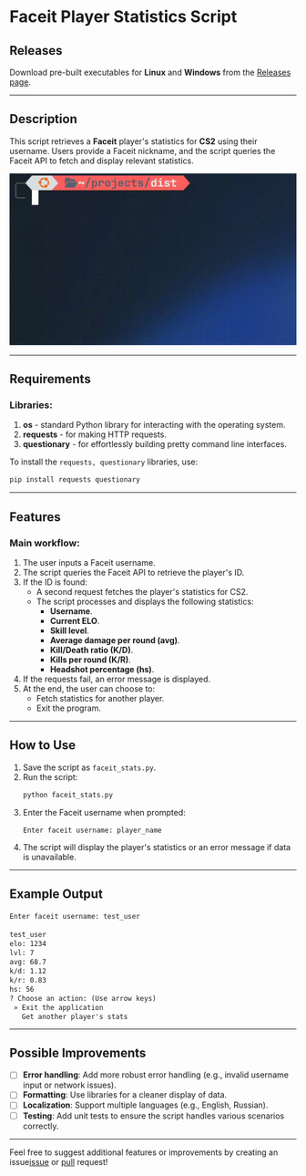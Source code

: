 # Faceit Player Statistics Script

## Releases

Download pre-built executables for **Linux** and **Windows** from the [Releases page](https://github.com/Slipum/Script-Faceit-Stats/releases).

---

## Description

This script retrieves a **Faceit** player's statistics for **CS2** using their username. Users provide a Faceit nickname, and the script queries the Faceit API to fetch and display relevant statistics.

![](./assets/exp.gif)

---

## Requirements

### Libraries:

1. **os** - standard Python library for interacting with the operating system.
2. **requests** - for making HTTP requests.
3. **questionary** - for effortlessly building pretty command line interfaces.

To install the `requests, questionary` libraries, use:

```bash
pip install requests questionary
```

---

## Features

### Main workflow:

1. The user inputs a Faceit username.
2. The script queries the Faceit API to retrieve the player's ID.
3. If the ID is found:
   - A second request fetches the player's statistics for CS2.
   - The script processes and displays the following statistics:
     - **Username**.
     - **Current ELO**.
     - **Skill level**.
     - **Average damage per round (avg)**.
     - **Kill/Death ratio (K/D)**.
     - **Kills per round (K/R)**.
     - **Headshot percentage (hs)**.
4. If the requests fail, an error message is displayed.
5. At the end, the user can choose to:
   - Fetch statistics for another player.
   - Exit the program.

---

## How to Use

1. Save the script as `faceit_stats.py`.
2. Run the script:
   ```bash
   python faceit_stats.py
   ```
3. Enter the Faceit username when prompted:
   ```
   Enter faceit username: player_name
   ```
4. The script will display the player's statistics or an error message if data is unavailable.

---

## Example Output

```
Enter faceit username: test_user

test_user
elo: 1234
lvl: 7
avg: 68.7
k/d: 1.12
k/r: 0.83
hs: 56
? Choose an action: (Use arrow keys)
 » Exit the application
   Get another player's stats
```

---

## Possible Improvements

- [ ] **Error handling**: Add more robust error handling (e.g., invalid username input or network issues).
- [ ] **Formatting**: Use libraries for a cleaner display of data.
- [ ] **Localization**: Support multiple languages (e.g., English, Russian).
- [ ] **Testing**: Add unit tests to ensure the script handles various scenarios correctly.
<!-- for example `[X]` is selected Checkbox -->

---

Feel free to suggest additional features or improvements by creating an issue[issue](https://github.com/Slipum/Script-Faceit-Stats/issues) or [pull](https://github.com/Slipum/Script-Faceit-Stats/pulls) request!
